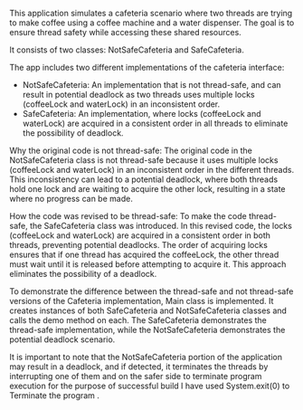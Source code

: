 This application simulates a cafeteria scenario where two threads are trying to make coffee using a coffee machine and a water dispenser. 
The goal is to ensure thread safety while accessing these shared resources.

It consists of two classes: NotSafeCafeteria and SafeCafeteria.


The app includes two different implementations of the cafeteria interface:
- NotSafeCafeteria: An implementation that is not thread-safe, and can result in potential deadlock as two threads uses multiple locks (coffeeLock and waterLock) in an 
    inconsistent order.
- SafeCafeteria: An implementation, where locks (coffeeLock and waterLock) are acquired in a consistent order in all threads to eliminate the possibility of deadlock.

Why the original code is not thread-safe:
    The original code in the NotSafeCafeteria class is not thread-safe because it uses multiple locks (coffeeLock and waterLock) in an 
    inconsistent order in the different threads. This inconsistency can lead to a potential deadlock, where both 
    threads hold one lock and are waiting to acquire the other lock, resulting in a state where no progress can be made.

How the code was revised to be thread-safe:
    To make the code thread-safe, the SafeCafeteria class was introduced. In this revised code, the locks (coffeeLock and waterLock) are acquired in a 
    consistent order in both threads, preventing potential deadlocks. The order of acquiring locks ensures that if one thread has acquired the coffeeLock, 
    the other thread must wait until it is released before attempting to acquire it. This approach eliminates the possibility of a deadlock.


To demonstrate the difference between the thread-safe and not thread-safe versions of the Cafeteria implementation, Main class is implemented.
It creates instances of both SafeCafeteria and NotSafeCafeteria classes and calls the demo method on each. 
The SafeCafeteria demonstrates the thread-safe implementation, while the NotSafeCafeteria demonstrates the potential deadlock scenario.

It is important to note that the NotSafeCafeteria portion of the application may result in a deadlock, and if detected, 
it terminates the threads by interrupting one of them and on the safer side to terminate program execution for the purpose of successful build I have used System.exit(0) to Terminate the program .
